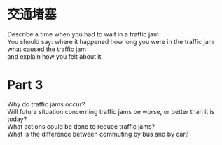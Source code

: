 # 交通堵塞  

Describe a time when you had to wait in a traffic jam.   
You should say: where it happened how long you were in the traffic jam what caused the traffic jam   
and explain how you felt about it.  

# Part 3  

Why do traffic jams occur?   
Will future situation concerning traffic jams be worse, or better than it is today?   
What actions could be done to reduce traffic jams?   
What is the difference between commuting by bus and by car?  

